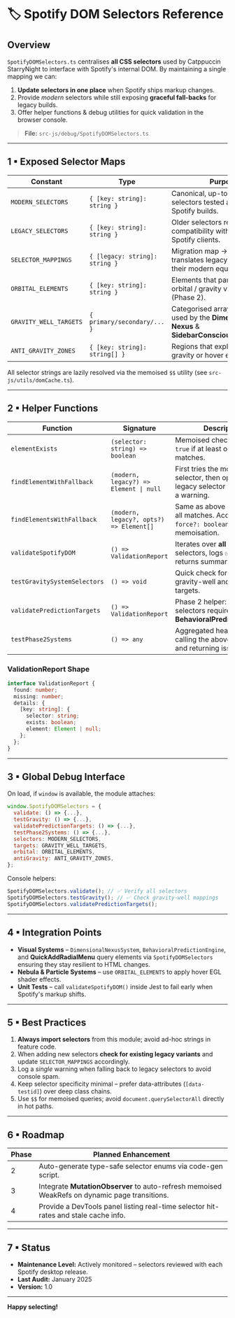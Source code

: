 # 🏷️ Spotify DOM Selectors Reference

## Overview

`SpotifyDOMSelectors.ts` centralises **all CSS selectors** used by Catppuccin StarryNight to interface with Spotify's internal DOM. By maintaining a single mapping we can:

1. **Update selectors in one place** when Spotify ships markup changes.
2. Provide _modern_ selectors while still exposing **graceful fall-backs** for legacy builds.
3. Offer helper functions & debug utilities for quick validation in the browser console.

> **File:** `src-js/debug/SpotifyDOMSelectors.ts`

---

## 1 ▪ Exposed Selector Maps

| Constant               | Type                           | Purpose                                                                                            |
| ---------------------- | ------------------------------ | -------------------------------------------------------------------------------------------------- |
| `MODERN_SELECTORS`     | `{ [key: string]: string }`    | Canonical, up-to-date selectors tested against current Spotify builds.                             |
| `LEGACY_SELECTORS`     | `{ [key: string]: string }`    | Older selectors retained for compatibility with pre-2023 Spotify clients.                          |
| `SELECTOR_MAPPINGS`    | `{ [legacy: string]: string }` | Migration map → auto-translates legacy selectors to their modern equivalents.                      |
| `ORBITAL_ELEMENTS`     | `{ [key: string]: string }`    | Elements that participate in orbital / gravity visual effects (Phase 2).                           |
| `GRAVITY_WELL_TARGETS` | `{ primary/secondary/... }`    | Categorised arrays of selectors used by the **Dimensional Nexus** & **SidebarConsciousnessSystem** |
| `ANTI_GRAVITY_ZONES`   | `{ [key: string]: string[] }`  | Regions that explicitly _disable_ gravity or hover effects.                                        |

All selector strings are lazily resolved via the memoised `$$` utility (see `src-js/utils/domCache.ts`).

---

## 2 ▪ Helper Functions

| Function                     | Signature                               | Description                                                                                 |
| ---------------------------- | --------------------------------------- | ------------------------------------------------------------------------------------------- |
| `elementExists`              | `(selector: string) => boolean`         | Memoised check – returns `true` if at least one element matches.                            |
| `findElementWithFallback`    | `(modern, legacy?) => Element \| null`  | First tries the modern selector, then optional legacy selector while logging a warning.     |
| `findElementsWithFallback`   | `(modern, legacy?, opts?) => Element[]` | Same as above but returns all matches. Accepts `{ force?: boolean }` to bypass memoisation. |
| `validateSpotifyDOM`         | `() => ValidationReport`                | Iterates over **all** modern selectors, logs ✅/❌ results, returns summary object.         |
| `testGravitySystemSelectors` | `() => void`                            | Quick check for presence of gravity-well and orbital targets.                               |
| `validatePredictionTargets`  | `() => ValidationReport`                | Phase 2 helper: validates selectors required by **BehavioralPredictionEngine**.             |
| `testPhase2Systems`          | `() => any`                             | Aggregated health-check calling the above validators and returning issue counts.            |

### ValidationReport Shape

```ts
interface ValidationReport {
  found: number;
  missing: number;
  details: {
    [key: string]: {
      selector: string;
      exists: boolean;
      element: Element | null;
    };
  };
}
```

---

## 3 ▪ Global Debug Interface

On load, if `window` is available, the module attaches:

```js
window.SpotifyDOMSelectors = {
  validate: () => {...},
  testGravity: () => {...},
  validatePredictionTargets: () => {...},
  testPhase2Systems: () => {...},
  selectors: MODERN_SELECTORS,
  targets: GRAVITY_WELL_TARGETS,
  orbital: ORBITAL_ELEMENTS,
  antiGravity: ANTI_GRAVITY_ZONES,
};
```

Console helpers:

```js
SpotifyDOMSelectors.validate(); // ✅ Verify all selectors
SpotifyDOMSelectors.testGravity(); // ✅ Check gravity-well mappings
SpotifyDOMSelectors.validatePredictionTargets();
```

---

## 4 ▪ Integration Points

- **Visual Systems** – `DimensionalNexusSystem`, `BehavioralPredictionEngine`, and **QuickAddRadialMenu** query elements via `SpotifyDOMSelectors` ensuring they stay resilient to HTML changes.
- **Nebula & Particle Systems** – use `ORBITAL_ELEMENTS` to apply hover EGL shader effects.
- **Unit Tests** – call `validateSpotifyDOM()` inside Jest to fail early when Spotify's markup shifts.

---

## 5 ▪ Best Practices

1. **Always import selectors** from this module; avoid ad-hoc strings in feature code.
2. When adding new selectors **check for existing legacy variants** and update `SELECTOR_MAPPINGS` accordingly.
3. Log a _single_ warning when falling back to legacy selectors to avoid console spam.
4. Keep selector specificity minimal – prefer data-attributes (`[data-testid]`) over deep class chains.
5. Use `$$` for memoised queries; avoid `document.querySelectorAll` directly in hot paths.

---

## 6 ▪ Roadmap

| Phase | Planned Enhancement                                                                           |
| ----- | --------------------------------------------------------------------------------------------- |
| 2     | Auto-generate type-safe selector enums via code-gen script.                                   |
| 3     | Integrate **MutationObserver** to auto-refresh memoised WeakRefs on dynamic page transitions. |
| 4     | Provide a DevTools panel listing real-time selector hit-rates and stale cache info.           |

---

## 7 ▪ Status

- **Maintenance Level:** Actively monitored – selectors reviewed with each Spotify desktop release.
- **Last Audit:** January 2025
- **Version:** 1.0

---

**Happy selecting!**
